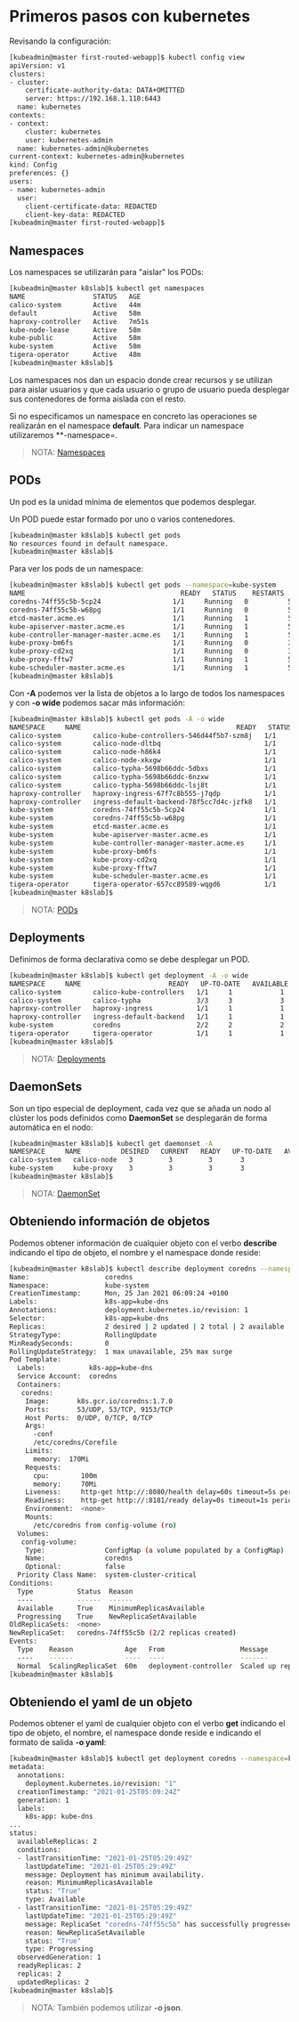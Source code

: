 # Primeros pasos con kubernetes

Revisando la configuración:

```bash
[kubeadmin@master first-routed-webapp]$ kubectl config view
apiVersion: v1
clusters:
- cluster:
    certificate-authority-data: DATA+OMITTED
    server: https://192.168.1.110:6443
  name: kubernetes
contexts:
- context:
    cluster: kubernetes
    user: kubernetes-admin
  name: kubernetes-admin@kubernetes
current-context: kubernetes-admin@kubernetes
kind: Config
preferences: {}
users:
- name: kubernetes-admin
  user:
    client-certificate-data: REDACTED
    client-key-data: REDACTED
[kubeadmin@master first-routed-webapp]$ 
```

## Namespaces

Los namespaces se utilizarán para "aislar" los PODs:

```bash
[kubeadmin@master k8slab]$ kubectl get namespaces
NAME                 STATUS   AGE
calico-system        Active   44m
default              Active   58m
haproxy-controller   Active   7m51s
kube-node-lease      Active   58m
kube-public          Active   58m
kube-system          Active   58m
tigera-operator      Active   48m
[kubeadmin@master k8slab]$
```

Los namespaces nos dan un espacio donde crear recursos y se utilizan para aislar usuarios y que cada usuario o grupo de usuario pueda desplegar sus contenedores de forma aislada con el resto.

Si no especificamos un namespace en concreto las operaciones se realizarán en el namespace **default**. Para indicar un namespace utilizaremos **-namespace=<MI NAMESPACE>.

> NOTA: [Namespaces](https://kubernetes.io/docs/concepts/overview/working-with-objects/namespaces/)

## PODs

Un pod es la unidad mínima de elementos que podemos desplegar.

Un POD puede estar formado por uno o varios contenedores.

```bash
[kubeadmin@master k8slab]$ kubectl get pods
No resources found in default namespace.
[kubeadmin@master k8slab]$
```

Para ver los pods de un namespace:

```bash
[kubeadmin@master k8slab]$ kubectl get pods --namespace=kube-system
NAME                                       READY   STATUS    RESTARTS   AGE
coredns-74ff55c5b-5cp24                  1/1     Running   0          58m
coredns-74ff55c5b-w68pg                  1/1     Running   0          58m
etcd-master.acme.es                      1/1     Running   1          58m
kube-apiserver-master.acme.es            1/1     Running   1          58m
kube-controller-manager-master.acme.es   1/1     Running   1          58m
kube-proxy-bm6fs                         1/1     Running   0          34m
kube-proxy-cd2xq                         1/1     Running   0          34m
kube-proxy-fftw7                         1/1     Running   1          58m
kube-scheduler-master.acme.es            1/1     Running   1          58m
[kubeadmin@master k8slab]$ 
```

Con **-A** podemos ver la lista de objetos a lo largo de todos los namespaces y con **-o wide** podemos sacar más información:

```bash
[kubeadmin@master k8slab]$ kubectl get pods -A -o wide
NAMESPACE     NAME                                       READY   STATUS    RESTARTS   AGE   IP              NODE               NOMINATED NODE   READINESS GATES
calico-system        calico-kube-controllers-546d44f5b7-szm8j   1/1     Running   0          45m     192.169.121.67   master.acme.es     <none>           <none>
calico-system        calico-node-dltbq                          1/1     Running   0          45m     192.168.1.110    master.acme.es     <none>           <none>
calico-system        calico-node-h86k4                          1/1     Running   0          35m     192.168.1.112    worker02.acme.es   <none>           <none>
calico-system        calico-node-xkxgw                          1/1     Running   0          35m     192.168.1.111    worker01.acme.es   <none>           <none>
calico-system        calico-typha-5698b66ddc-5dbxs              1/1     Running   0          45m     192.168.1.110    master.acme.es     <none>           <none>
calico-system        calico-typha-5698b66ddc-6nzxw              1/1     Running   0          34m     192.168.1.111    worker01.acme.es   <none>           <none>
calico-system        calico-typha-5698b66ddc-lsj8t              1/1     Running   0          34m     192.168.1.112    worker02.acme.es   <none>           <none>
haproxy-controller   haproxy-ingress-67f7c8b555-j7qdp           1/1     Running   0          8m44s   192.169.22.1     worker02.acme.es   <none>           <none>
haproxy-controller   ingress-default-backend-78f5cc7d4c-jzfk8   1/1     Running   0          8m46s   192.169.112.1    worker01.acme.es   <none>           <none>
kube-system          coredns-74ff55c5b-5cp24                    1/1     Running   0          59m     192.169.121.65   master.acme.es     <none>           <none>
kube-system          coredns-74ff55c5b-w68pg                    1/1     Running   0          59m     192.169.121.66   master.acme.es     <none>           <none>
kube-system          etcd-master.acme.es                        1/1     Running   1          59m     192.168.1.110    master.acme.es     <none>           <none>
kube-system          kube-apiserver-master.acme.es              1/1     Running   1          59m     192.168.1.110    master.acme.es     <none>           <none>
kube-system          kube-controller-manager-master.acme.es     1/1     Running   1          59m     192.168.1.110    master.acme.es     <none>           <none>
kube-system          kube-proxy-bm6fs                           1/1     Running   0          35m     192.168.1.112    worker02.acme.es   <none>           <none>
kube-system          kube-proxy-cd2xq                           1/1     Running   0          35m     192.168.1.111    worker01.acme.es   <none>           <none>
kube-system          kube-proxy-fftw7                           1/1     Running   1          59m     192.168.1.110    master.acme.es     <none>           <none>
kube-system          kube-scheduler-master.acme.es              1/1     Running   1          59m     192.168.1.110    master.acme.es     <none>           <none>
tigera-operator      tigera-operator-657cc89589-wqgd6           1/1     Running   0          48m     192.168.1.110    master.acme.es     <none>           <none>
[kubeadmin@master k8slab]$
```

> NOTA: [PODs](https://kubernetes.io/docs/concepts/workloads/pods/)

## Deployments

Definimos de forma declarativa como se debe desplegar un POD.

```bash
[kubeadmin@master k8slab]$ kubectl get deployment -A -o wide
NAMESPACE     NAME                      READY   UP-TO-DATE   AVAILABLE   AGE   CONTAINERS                IMAGES                                      SELECTOR
calico-system        calico-kube-controllers   1/1     1            1           46m    calico-kube-controllers   docker.io/calico/kube-controllers:v3.17.1     k8s-app=calico-kube-controllers
calico-system        calico-typha              3/3     3            3           46m    calico-typha              docker.io/calico/typha:v3.17.1                k8s-app=calico-typha
haproxy-controller   haproxy-ingress           1/1     1            1           9m8s   haproxy-ingress           haproxytech/kubernetes-ingress                run=haproxy-ingress
haproxy-controller   ingress-default-backend   1/1     1            1           9m9s   ingress-default-backend   gcr.io/google_containers/defaultbackend:1.0   run=ingress-default-backend
kube-system          coredns                   2/2     2            2           59m    coredns                   k8s.gcr.io/coredns:1.7.0                      k8s-app=kube-dns
tigera-operator      tigera-operator           1/1     1            1           49m    tigera-operator           quay.io/tigera/operator:v1.13.2               name=tigera-operator
[kubeadmin@master k8slab]$
```

> NOTA: [Deployments](https://kubernetes.io/docs/concepts/workloads/controllers/deployment/)

## DaemonSets

Son un tipo especial de deployment, cada vez que se añada un nodo al clúster los pods definidos como **DaemonSet** se desplegarán de forma automática en el nodo:

```bash
[kubeadmin@master k8slab]$ kubectl get daemonset -A
NAMESPACE     NAME          DESIRED   CURRENT   READY   UP-TO-DATE   AVAILABLE   NODE SELECTOR            AGE
calico-system   calico-node   3         3         3       3            3           kubernetes.io/os=linux   46m
kube-system     kube-proxy    3         3         3       3            3           kubernetes.io/os=linux   60m
[kubeadmin@master k8slab]$ 
```

> NOTA: [DaemonSet](https://kubernetes.io/docs/concepts/workloads/controllers/daemonset/)

## Obteniendo información de objetos

Podemos obtener información de cualquier objeto con el verbo **describe** indicando el tipo de objeto, el nombre y el namespace donde reside:

```bash
[kubeadmin@master k8slab]$ kubectl describe deployment coredns --namespace=kube-system
Name:                   coredns
Namespace:              kube-system
CreationTimestamp:      Mon, 25 Jan 2021 06:09:24 +0100
Labels:                 k8s-app=kube-dns
Annotations:            deployment.kubernetes.io/revision: 1
Selector:               k8s-app=kube-dns
Replicas:               2 desired | 2 updated | 2 total | 2 available | 0 unavailable
StrategyType:           RollingUpdate
MinReadySeconds:        0
RollingUpdateStrategy:  1 max unavailable, 25% max surge
Pod Template:
  Labels:           k8s-app=kube-dns
  Service Account:  coredns
  Containers:
   coredns:
    Image:       k8s.gcr.io/coredns:1.7.0
    Ports:       53/UDP, 53/TCP, 9153/TCP
    Host Ports:  0/UDP, 0/TCP, 0/TCP
    Args:
      -conf
      /etc/coredns/Corefile
    Limits:
      memory:  170Mi
    Requests:
      cpu:        100m
      memory:     70Mi
    Liveness:     http-get http://:8080/health delay=60s timeout=5s period=10s #success=1 #failure=5
    Readiness:    http-get http://:8181/ready delay=0s timeout=1s period=10s #success=1 #failure=3
    Environment:  <none>
    Mounts:
      /etc/coredns from config-volume (ro)
  Volumes:
   config-volume:
    Type:               ConfigMap (a volume populated by a ConfigMap)
    Name:               coredns
    Optional:           false
  Priority Class Name:  system-cluster-critical
Conditions:
  Type           Status  Reason
  ----           ------  ------
  Available      True    MinimumReplicasAvailable
  Progressing    True    NewReplicaSetAvailable
OldReplicaSets:  <none>
NewReplicaSet:   coredns-74ff55c5b (2/2 replicas created)
Events:
  Type    Reason             Age   From                   Message
  ----    ------             ----  ----                   -------
  Normal  ScalingReplicaSet  60m   deployment-controller  Scaled up replica set coredns-74ff55c5b to 2
[kubeadmin@master k8slab]$ 
```

## Obteniendo el yaml de un objeto

Podemos obtener el yaml de cualquier objeto con el verbo **get** indicando el tipo de objeto, el nombre, el namespace donde reside e indicando el formato de salida **-o yaml**:

```bash
[kubeadmin@master k8slab]$ kubectl get deployment coredns --namespace=kube-system -o yaml
metadata:
  annotations:
    deployment.kubernetes.io/revision: "1"
  creationTimestamp: "2021-01-25T05:09:24Z"
  generation: 1
  labels:
    k8s-app: kube-dns
...
status:
  availableReplicas: 2
  conditions:
  - lastTransitionTime: "2021-01-25T05:29:49Z"
    lastUpdateTime: "2021-01-25T05:29:49Z"
    message: Deployment has minimum availability.
    reason: MinimumReplicasAvailable
    status: "True"
    type: Available
  - lastTransitionTime: "2021-01-25T05:29:49Z"
    lastUpdateTime: "2021-01-25T05:29:49Z"
    message: ReplicaSet "coredns-74ff55c5b" has successfully progressed.
    reason: NewReplicaSetAvailable
    status: "True"
    type: Progressing
  observedGeneration: 1
  readyReplicas: 2
  replicas: 2
  updatedReplicas: 2
[kubeadmin@master k8slab]$  
```

> NOTA: También podemos utilizar **-o json**.